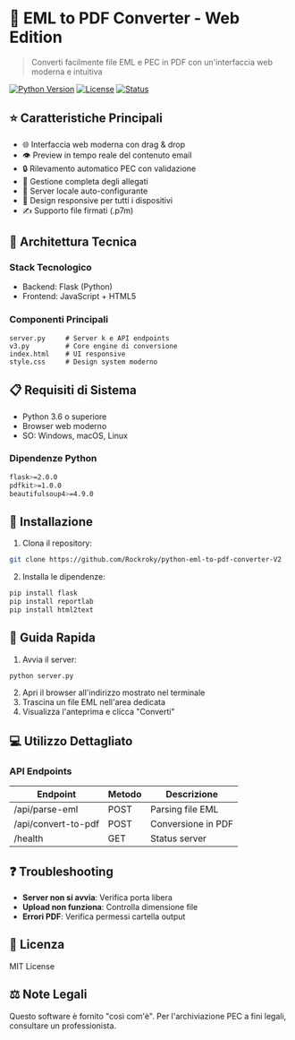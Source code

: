 # 📧 EML to PDF Converter - Web Edition

> Converti facilmente file EML e PEC in PDF con un'interfaccia web moderna e intuitiva

[![Python Version](https://img.shields.io/badge/python-3.6%2B-blue)](https://www.python.org/)
[![License](https://img.shields.io/badge/license-MIT-green)](LICENSE)
[![Status](https://img.shields.io/badge/status-stable-brightgreen)](https://github.com/Rockroky/python-eml-to-pdf-converter-V2)




## ⭐ Caratteristiche Principali

- 🌐 Interfaccia web moderna con drag & drop
- 👁️ Preview in tempo reale del contenuto email
- 🔒 Rilevamento automatico PEC con validazione
- 📎 Gestione completa degli allegati
- 🚀 Server locale auto-configurante
- 📱 Design responsive per tutti i dispositivi
- ✍️ Supporto file firmati (.p7m)

## 🔧 Architettura Tecnica

### Stack Tecnologico
- Backend: Flask (Python)
- Frontend: JavaScript + HTML5

### Componenti Principali
```
server.py     # Server k e API endpoints
v3.py         # Core engine di conversione
index.html    # UI responsive
style.css     # Design system moderno
```

## 📋 Requisiti di Sistema

- Python 3.6 o superiore
- Browser web moderno
- SO: Windows, macOS, Linux

### Dipendenze Python
```bash
flask>=2.0.0
pdfkit>=1.0.0
beautifulsoup4>=4.9.0
```

## 🚀 Installazione

1. Clona il repository:
```bash
git clone https://github.com/Rockroky/python-eml-to-pdf-converter-V2
```

2. Installa le dipendenze:
```bash
pip install flask
pip install reportlab
pip install html2text
```

## 🎯 Guida Rapida

1. Avvia il server:
```bash
python server.py
```

2. Apri il browser all'indirizzo mostrato nel terminale
3. Trascina un file EML nell'area dedicata
4. Visualizza l'anteprima e clicca "Converti"

## 💻 Utilizzo Dettagliato

### API Endpoints

| Endpoint | Metodo | Descrizione |
|----------|---------|-------------|
| /api/parse-eml | POST | Parsing file EML |
| /api/convert-to-pdf | POST | Conversione in PDF |
| /health | GET | Status server |

## ❓ Troubleshooting

- **Server non si avvia**: Verifica porta libera
- **Upload non funziona**: Controlla dimensione file
- **Errori PDF**: Verifica permessi cartella output

## 📄 Licenza

MIT License 

## ⚖️ Note Legali

Questo software è fornito "così com'è". Per l'archiviazione PEC a fini legali, consultare un professionista.
